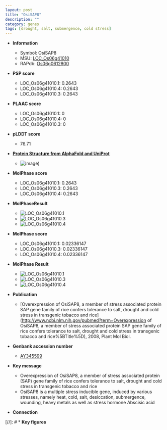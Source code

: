 ```yaml
---
layout: post
title: "OsiSAP8"
description: ""
category: genes
tags: [drought, salt, submergence, cold stress]
---
```


* **Information**  
    + Symbol: OsiSAP8  
    + MSU: [LOC_Os06g41010](http://rice.plantbiology.msu.edu/cgi-bin/ORF_infopage.cgi?orf=LOC_Os06g41010)  
    + RAPdb: [Os06g0612800](http://rapdb.dna.affrc.go.jp/viewer/gbrowse_details/irgsp1?name=Os06g0612800)  

* **PSP score**  
    + LOC_Os06g41010.1: 0.2643 
    + LOC_Os06g41010.4: 0.2643 
    + LOC_Os06g41010.3: 0.2643 

* **PLAAC score**  
    + LOC_Os06g41010.1: 0 
    + LOC_Os06g41010.4: 0 
    + LOC_Os06g41010.3: 0 

* **pLDDT score**
    + 76.71

* **[Protein Structure from AlphaFold and UniProt](https://www.uniprot.org/uniprotkb/A3BDI8/entry#structure)**
    + ![image](https://ricepsp.github.io/images/A/AF-A3BDI8-F1.png))

* **MolPhase score**
    + LOC_Os06g41010.1: 0.2643
    + LOC_Os06g41010.3: 0.2643
    + LOC_Os06g41010.4: 0.2643

* **MolPhaseResult**
    + ![LOC_Os06g41010.1](https://ricepsp.github.io/pictures/LOC_Os06g/LOC_Os06g41010.1.png)
    + ![LOC_Os06g41010.3](https://ricepsp.github.io/pictures/LOC_Os06g/LOC_Os06g41010.3.png)
    + ![LOC_Os06g41010.4](https://ricepsp.github.io/pictures/LOC_Os06g/LOC_Os06g41010.4.png)

* **MolPhase score**
    + LOC_Os06g41010.1: 0.02336147
    + LOC_Os06g41010.3: 0.02336147
    + LOC_Os06g41010.4: 0.02336147

* **MolPhase Result**
    + ![LOC_Os06g41010.1](https://304243504.github.io/Pictures/LOC_Os06g/LOC_Os06g41010.1.png)
    + ![LOC_Os06g41010.3](https://304243504.github.io/Pictures/LOC_Os06g/LOC_Os06g41010.3.png)
    + ![LOC_Os06g41010.4](https://304243504.github.io/Pictures/LOC_Os06g/LOC_Os06g41010.4.png)

* **Publication**  
    + [Overexpression of OsiSAP8, a member of stress associated protein SAP gene family of rice confers tolerance to salt, drought and cold stress in transgenic tobacco and rice](http://www.ncbi.nlm.nih.gov/pubmed?term=Overexpression of OsiSAP8, a member of stress associated protein SAP gene family of rice confers tolerance to salt, drought and cold stress in transgenic tobacco and rice%5BTitle%5D), 2008, Plant Mol Biol.

* **Genbank accession number**  
    + [AY345599](http://www.ncbi.nlm.nih.gov/nuccore/AY345599)

* **Key message**  
    + Overexpression of OsiSAP8, a member of stress associated protein (SAP) gene family of rice confers tolerance to salt, drought and cold stress in transgenic tobacco and rice
    + OsiSAP8 is a multiple stress inducible gene, induced by various stresses, namely heat, cold, salt, desiccation, submergence, wounding, heavy metals as well as stress hormone Abscisic acid

* **Connection**  

[//]: # * **Key figures**  


